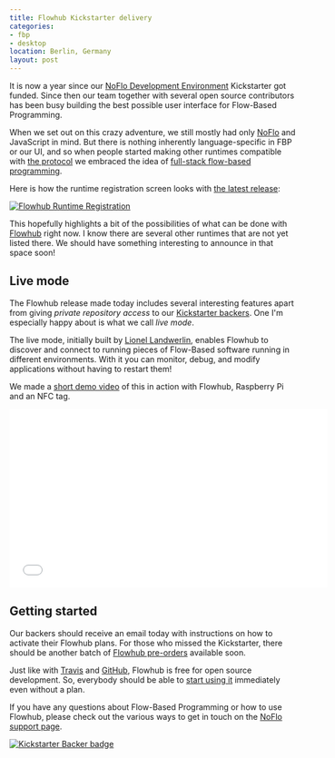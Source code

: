 ```yaml
---
title: Flowhub Kickstarter delivery
categories:
- fbp
- desktop
location: Berlin, Germany
layout: post
---
```

It is now a year since our [NoFlo Development Environment](http://www.kickstarter.com/projects/noflo/noflo-development-environment) Kickstarter got funded. Since then our team together with several open source contributors has been busy building the best possible user interface for Flow-Based Programming.

When we set out on this crazy adventure, we still mostly had only [NoFlo](http://noflojs.org/) and JavaScript in mind. But there is nothing inherently language-specific in FBP or our UI, and so when people started making other runtimes compatible with [the protocol](http://noflojs.org/documentation/protocol/) we embraced the idea of [full-stack flow-based programming](http://bergie.iki.fi/blog/full-stack-fbp/).

Here is how the runtime registration screen looks with [the latest release](https://www.kickstarter.com/projects/noflo/noflo-development-environment/posts/985898):

[![Flowhub Runtime Registration](https://s3.eu-central-1.amazonaws.com/bergie-iki-fi/flowhub-runtime-registration-small.png)](https://s3.eu-central-1.amazonaws.com/bergie-iki-fi/flowhub-runtime-registration.png)

This hopefully highlights a bit of the possibilities of what can be done with [Flowhub](http://flowhub.io/) right now. I know there are several other runtimes that are not yet listed there. We should have something interesting to announce in that space soon!

## Live mode

The Flowhub release made today includes several interesting features apart from giving *private repository access* to our [Kickstarter backers](http://noflojs.org/kickstarter/). One I'm especially happy about is what we call *live mode*.

The live mode, initially built by [Lionel Landwerlin](https://github.com/djdeath), enables Flowhub to discover and connect to running pieces of Flow-Based software running in different environments. With it you can monitor, debug, and modify applications without having to restart them!

We made a [short demo video](http://youtu.be/EdgeSDFd9p0) of this in action with Flowhub, Raspberry Pi and an NFC tag.

<iframe width="560" height="315" src="//www.youtube.com/embed/EdgeSDFd9p0" frameborder="0" allowfullscreen></iframe>

## Getting started

Our backers should receive an email today with instructions on how to activate their Flowhub plans. For those who missed the Kickstarter, there should be another batch of [Flowhub pre-orders](http://flowhub.io/preorder/) available soon.

Just like with [Travis](https://travis-ci.org/) and [GitHub](https://github.com/), Flowhub is free for open source development. So, everybody should be able to [start using it](http://flowhub.io/#app-scope) immediately even without a plan.

If you have any questions about Flow-Based Programming or how to use Flowhub, please check out the various ways to get in touch on the [NoFlo support page](http://noflojs.org/support/).

[![Kickstarter Backer badge](https://s3.eu-central-1.amazonaws.com/bergie-iki-fi/flowhub-backer-badge-small.png)](https://s3.eu-central-1.amazonaws.com/bergie-iki-fi/flowhub-backer-badge.png)
